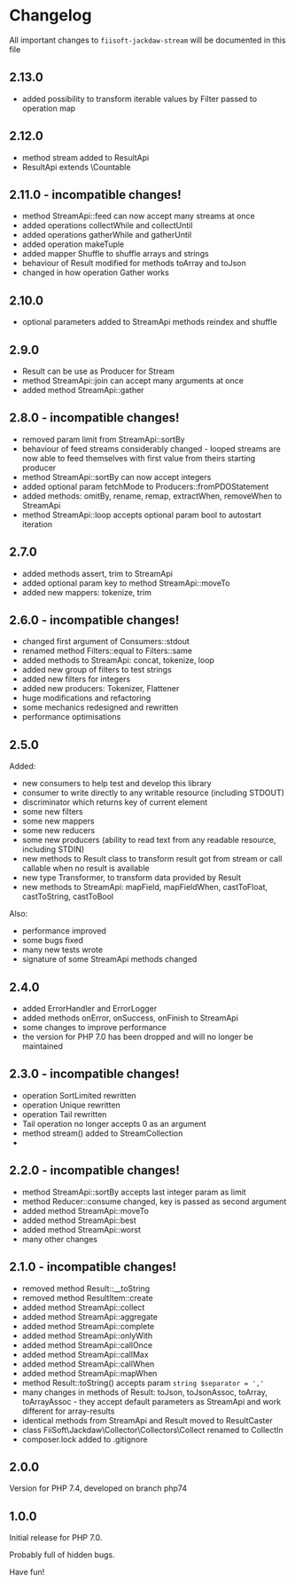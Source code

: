 # Changelog

All important changes to `fiisoft-jackdaw-stream` will be documented in this file

## 2.13.0

- added possibility to transform iterable values by Filter passed to operation map

## 2.12.0

- method stream added to ResultApi
- ResultApi extends \Countable

## 2.11.0 - incompatible changes!

- method StreamApi::feed can now accept many streams at once
- added operations collectWhile and collectUntil
- added operations gatherWhile and gatherUntil
- added operation makeTuple 
- added mapper Shuffle to shuffle arrays and strings
- behaviour of Result modified for methods toArray and toJson
- changed in how operation Gather works 

## 2.10.0

- optional parameters added to StreamApi methods reindex and shuffle

## 2.9.0

- Result can be use as Producer for Stream
- method StreamApi::join can accept many arguments at once
- added method StreamApi::gather

## 2.8.0 - incompatible changes!

- removed param limit from StreamApi::sortBy
- behaviour of feed streams considerably changed - looped streams are now able to feed themselves with first value from theirs starting producer 
- method StreamApi::sortBy can now accept integers
- added optional param fetchMode to Producers::fromPDOStatement
- added methods: omitBy, rename, remap, extractWhen, removeWhen to StreamApi
- method StreamApi::loop accepts optional param bool to autostart iteration

## 2.7.0

- added methods assert, trim to StreamApi
- added optional param key to method StreamApi::moveTo
- added new mappers: tokenize, trim

## 2.6.0 - incompatible changes!

- changed first argument of Consumers::stdout
- renamed method Filters::equal to Filters::same
- added methods to StreamApi: concat, tokenize, loop
- added new group of filters to test strings
- added new filters for integers
- added new producers: Tokenizer, Flattener
- huge modifications and refactoring
- some mechanics redesigned and rewritten
- performance optimisations

## 2.5.0

Added:

- new consumers to help test and develop this library
- consumer to write directly to any writable resource (including STDOUT)
- discriminator which returns key of current element
- some new filters
- some new mappers
- some new reducers
- some new producers (ability to read text from any readable resource, including STDIN)
- new methods to Result class to transform result got from stream or call callable when no result is available
- new type Transformer, to transform data provided by Result
- new methods to StreamApi: mapField, mapFieldWhen, castToFloat, castToString, castToBool

Also:
- performance improved
- some bugs fixed
- many new tests wrote
- signature of some StreamApi methods changed

## 2.4.0

- added ErrorHandler and ErrorLogger
- added methods onError, onSuccess, onFinish to StreamApi
- some changes to improve performance
- the version for PHP 7.0 has been dropped and will no longer be maintained

## 2.3.0 - incompatible changes!

- operation SortLimited rewritten
- operation Unique rewritten 
- operation Tail rewritten
- Tail operation no longer accepts 0 as an argument
- method stream() added to StreamCollection
- 
## 2.2.0 - incompatible changes!

- method StreamApi::sortBy accepts last integer param as limit
- method Reducer::consume changed, key is passed as second argument
- added method StreamApi::moveTo
- added method StreamApi::best
- added method StreamApi::worst
- many other changes

## 2.1.0 - incompatible changes!

- removed method Result::__toString
- removed method ResultItem::create
- added method StreamApi::collect
- added method StreamApi::aggregate
- added method StreamApi::complete
- added method StreamApi::onlyWith
- added method StreamApi::callOnce
- added method StreamApi::callMax
- added method StreamApi::callWhen
- added method StreamApi::mapWhen
- method Result::toString() accepts param `string $separator = ','`
- many changes in methods of Result: toJson, toJsonAssoc, toArray, toArrayAssoc - they accept default parameters as StreamApi and work different for array-results
- identical methods from StreamApi and Result moved to ResultCaster 
- class FiiSoft\Jackdaw\Collector\Collectors\Collect renamed to CollectIn
- composer.lock added to .gitignore

## 2.0.0

Version for PHP 7.4, developed on branch php74

## 1.0.0

Initial release for PHP 7.0.

Probably full of hidden bugs.

Have fun!